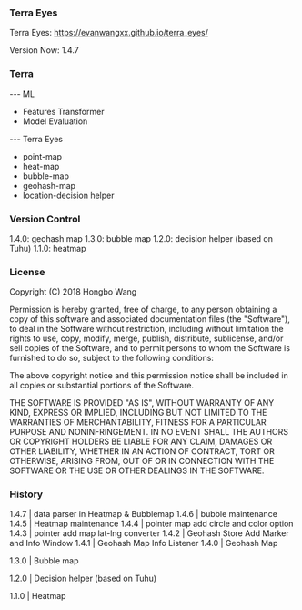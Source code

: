 ### Terra Eyes
Terra Eyes:  https://evanwangxx.github.io/terra_eyes/

Version Now: 1.4.7


### Terra
--- ML
* Features Transformer
* Model Evaluation

--- Terra Eyes
* point-map
* heat-map
* bubble-map
* geohash-map
* location-decision helper


### Version Control
1.4.0: geohash map
1.3.0: bubble map
1.2.0: decision helper (based on Tuhu)
1.1.0: heatmap


### License
Copyright (C) 2018 Hongbo Wang 

Permission is hereby granted, free of charge, to any person obtaining a copy of this software and associated documentation files (the "Software"), to deal in the Software without restriction, including without limitation the rights to use, copy, modify, merge, publish, distribute, sublicense, and/or sell copies of the Software, and to permit persons to whom the Software is furnished to do so, subject to the following conditions:

The above copyright notice and this permission notice shall be included in all copies or substantial portions of the Software.

THE SOFTWARE IS PROVIDED "AS IS", WITHOUT WARRANTY OF ANY KIND, EXPRESS OR IMPLIED, INCLUDING BUT NOT LIMITED TO THE WARRANTIES OF MERCHANTABILITY, FITNESS FOR A PARTICULAR PURPOSE AND NONINFRINGEMENT. IN NO EVENT SHALL THE AUTHORS OR COPYRIGHT HOLDERS BE LIABLE FOR ANY CLAIM, DAMAGES OR OTHER LIABILITY, WHETHER IN AN ACTION OF CONTRACT, TORT OR OTHERWISE, ARISING FROM, OUT OF OR IN CONNECTION WITH THE SOFTWARE OR THE USE OR OTHER DEALINGS IN THE SOFTWARE.


### History
1.4.7  | data parser in Heatmap & Bubblemap
1.4.6  | bubble maintenance
1.4.5  | Heatmap maintenance
1.4.4  | pointer map add circle and color option
1.4.3  | pointer add map lat-lng converter
1.4.2  | Geohash Store Add Marker and Info Window
1.4.1  | Geohash Map Info Listener
1.4.0  | Geohash Map

1.3.0  | Bubble map

1.2.0  | Decision helper (based on Tuhu)

1.1.0  | Heatmap